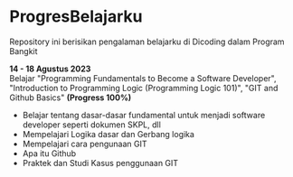# ProgresBelajarku
Repository ini berisikan pengalaman belajarku di Dicoding dalam Program Bangkit

**14 - 18 Agustus 2023**  
Belajar "Programming Fundamentals to Become a Software Developer", "Introduction to Programming Logic (Programming Logic 101)", "GIT and Github Basics" **(Progress 100%)**
  * Belajar tentang dasar-dasar fundamental untuk menjadi software developer seperti dokumen SKPL, dll
  * Mempelajari Logika dasar dan Gerbang logika
  * Mempelajari cara pengunaan GIT
  * Apa itu Github
  * Praktek dan Studi Kasus penggunaan GIT
